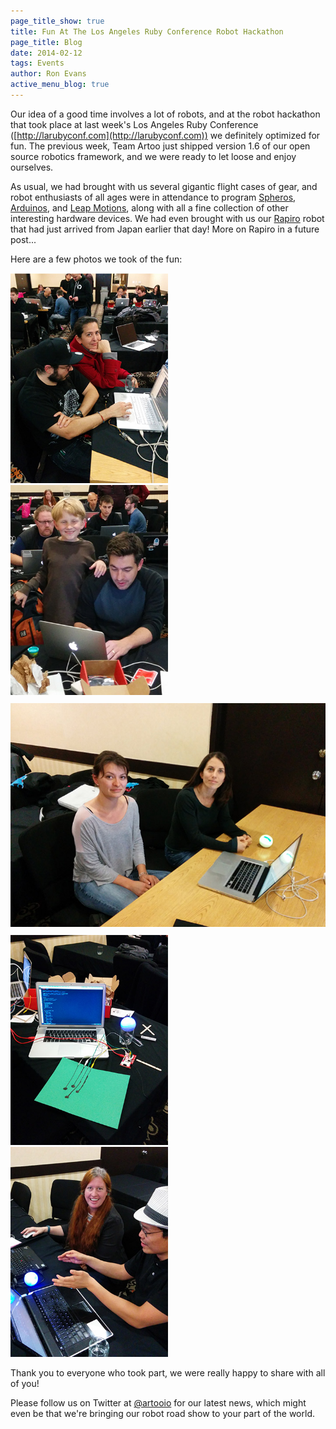 ```yaml
---
page_title_show: true
title: Fun At The Los Angeles Ruby Conference Robot Hackathon
page_title: Blog
date: 2014-02-12
tags: Events
author: Ron Evans
active_menu_blog: true
---
```


Our idea of a good time involves a lot of robots, and at the robot hackathon that took place at last week's Los Angeles Ruby Conference ([http://larubyconf.com](http://larubyconf.com)) we definitely optimized for fun. The previous week, Team Artoo just shipped version 1.6 of our open source robotics framework, and we were ready to let loose and enjoy ourselves.

As usual, we had brought with us several gigantic flight cases of gear, and robot enthusiasts of all ages were in attendance to program [Spheros](http://gosphero.com), [Arduinos](http://arduino.cc), and [Leap Motions](http://leapmotion.com), along with all a fine collection of other interesting hardware devices. We had even brought with us our [Rapiro](http://www.rapiro.com/) robot that had just arrived from Japan earlier that day! More on Rapiro in a future post...

Here are a few photos we took of the fun:

<img src="/images/blog/2014-02-12/photo_4.jpg" alt="" style="width:50%;">
<img src="/images/blog/2014-02-12/photo_5.jpg" alt="" style="width:50%;">
<img src="/images/blog/2014-02-12/photo_1.jpg" alt="" style="margin: 10px 0;">
<img src="/images/blog/2014-02-12/photo_2.jpg" alt="" style="width:50%;">
<img src="/images/blog/2014-02-12/photo_3.jpg" alt="" style="width:50%;">

Thank you to everyone who took part, we were really happy to share with all of you!

Please follow us on Twitter at [@artooio](http://twitter.com/artooio) for our latest news, which might even be that we're bringing our robot road show to your part of the world.
